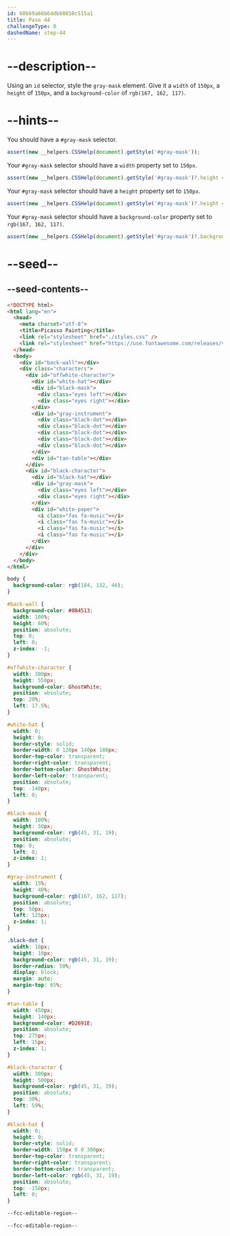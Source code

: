 ```yaml
---
id: 60b69a66b6ddb80858c515a1
title: Paso 44
challengeType: 0
dashedName: step-44
---
```


# --description--

Using an `id` selector, style the `gray-mask` element. Give it a `width` of `150px`, a `height` of `150px`, and a `background-color` of `rgb(167, 162, 117)`.

# --hints--

You should have a `#gray-mask` selector.

```js
assert(new __helpers.CSSHelp(document).getStyle('#gray-mask'));
```

Your `#gray-mask` selector should have a `width` property set to `150px`.

```js
assert(new __helpers.CSSHelp(document).getStyle('#gray-mask')?.height === '150px');
```

Your `#gray-mask` selector should have a `height` property set to `150px`.

```js
assert(new __helpers.CSSHelp(document).getStyle('#gray-mask')?.height === '150px')
```

Your `#gray-mask` selector should have a `background-color` property set to `rgb(167, 162, 117)`.

```js
assert(new __helpers.CSSHelp(document).getStyle('#gray-mask')?.backgroundColor === 'rgb(167, 162, 117)');
```

# --seed--

## --seed-contents--

```html
<!DOCTYPE html>
<html lang="en">
  <head>
    <meta charset="utf-8">
    <title>Picasso Painting</title>
    <link rel="stylesheet" href="./styles.css" />
    <link rel="stylesheet" href="https://use.fontawesome.com/releases/v5.8.2/css/all.css">
  </head>
  <body>
    <div id="back-wall"></div>
    <div class="characters">
      <div id="offwhite-character">
        <div id="white-hat"></div>
        <div id="black-mask">
          <div class="eyes left"></div>
          <div class="eyes right"></div>
        </div>
        <div id="gray-instrument">
          <div class="black-dot"></div>
          <div class="black-dot"></div>
          <div class="black-dot"></div>
          <div class="black-dot"></div>
          <div class="black-dot"></div>
        </div>
        <div id="tan-table"></div>
      </div>
      <div id="black-character">
        <div id="black-hat"></div>
        <div id="gray-mask">
          <div class="eyes left"></div>
          <div class="eyes right"></div>
        </div>
        <div id="white-paper">
          <i class="fas fa-music"></i>
          <i class="fas fa-music"></i>
          <i class="fas fa-music"></i>
          <i class="fas fa-music"></i>
        </div>
      </div>
    </div>
  </body>
</html>
```

```css
body {
  background-color: rgb(184, 132, 46);
}

#back-wall {
  background-color: #8B4513;
  width: 100%;
  height: 60%;
  position: absolute;
  top: 0;
  left: 0;
  z-index: -1;
}

#offwhite-character {
  width: 300px;
  height: 550px;
  background-color: GhostWhite;
  position: absolute;
  top: 20%;
  left: 17.5%;
}

#white-hat {
  width: 0;
  height: 0;
  border-style: solid;
  border-width: 0 120px 140px 180px;
  border-top-color: transparent;
  border-right-color: transparent;
  border-bottom-color: GhostWhite;
  border-left-color: transparent;
  position: absolute;
  top: -140px;
  left: 0;
}

#black-mask {
  width: 100%;
  height: 50px;
  background-color: rgb(45, 31, 19);
  position: absolute;
  top: 0;
  left: 0;
  z-index: 1;
}

#gray-instrument {
  width: 15%;
  height: 40%;
  background-color: rgb(167, 162, 117);
  position: absolute;
  top: 50px;
  left: 125px;
  z-index: 1;
}

.black-dot {
  width: 10px;
  height: 10px;
  background-color: rgb(45, 31, 19);
  border-radius: 50%;
  display: block;
  margin: auto;
  margin-top: 65%;
}

#tan-table {
  width: 450px;
  height: 140px;
  background-color: #D2691E;
  position: absolute;
  top: 275px;
  left: 15px;
  z-index: 1;
}

#black-character {
  width: 300px;
  height: 500px;
  background-color: rgb(45, 31, 19);
  position: absolute;
  top: 30%;
  left: 59%;
}

#black-hat {
  width: 0;
  height: 0;
  border-style: solid;
  border-width: 150px 0 0 300px;
  border-top-color: transparent;
  border-right-color: transparent;
  border-bottom-color: transparent;
  border-left-color: rgb(45, 31, 19);
  position: absolute;
  top: -150px;
  left: 0;
}

--fcc-editable-region--

--fcc-editable-region--

```
